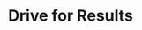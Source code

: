 ---
title       : Drive for Results
key         : CP-DR
skills      : Behaviour, Mindset, Competency
difficulty  : medium
area        : competency
questions :
    - "CP-DR-01: Describe a time when you tried to achieve a difficult professional goal. What obstacles did you encounter that made the goal difficult?"
    - "CP-DR-02: Describe a long-term project or assignment of which you took ownership. How did you make sure each milestone was achieved in a timely manner?"
    - "CP-DR-03: What has been the most difficult assignment or task in your career so far?"
desirable :
    - Developed a plan of action that yielded positive results in a timely manner
    - Gathered relevant information before attempting to solve a problem
    - Emphasised the importance of meeting project deadlines to colleagues
    - Took decisive action to achieve goals
    - Used results-oriented performance measures (for example, quantity, cost, timeliness, and quality of projects or services) in assessing outcomes
bonus_points :
    - Developed a plan of action that yielded positive results, beyond expectations
    - Took a systematic approach to evaluating potential solutions
    - Emphasised the importance of meeting project deadlines to colleagues
    - Monitored processes and activities and took corrective action when necessary
    - Used results-oriented performance measures (for example, quantity, cost, timeliness, and quality of projects or services) in assessing outcomes and improving processes
---